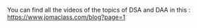 You can find all the videos of the topics of DSA and DAA in this : https://www.jomaclass.com/blog?page=1 
